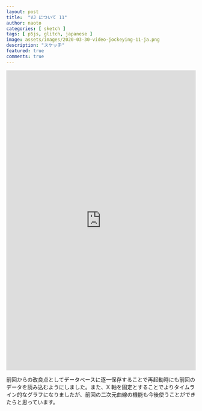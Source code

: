 ```yaml
---
layout: post
title:  "VJ について 11"
author: naoto
categories: [ sketch ]
tags: [ p5js, glitch, japanese ]
image: assets/images/2020-03-30-video-jockeying-11-ja.png
description: "スケッチ"
featured: true
comments: true
---
```


<div class="glitch-embed-wrap" style="height: 800px; width: 100%;">
  <iframe
    src="https://glitch.com/embed/#!/embed/road-to-vj-011?path=public/sketch.js&previewSize=100"
    title="road-to-vj-011 on Glitch"
    allow="geolocation; microphone; camera; midi; vr; encrypted-media"
    style="height: 100%; width: 100%; border: 0;">
  </iframe>
</div>

前回からの改良点としてデータベースに逐一保存することで再起動時にも前回のデータを読み込むようにしました。また、X 軸を固定とすることでよりタイムライン的なグラフになりましたが、前回の二次元曲線の機能も今後使うことができたらと思っています。
